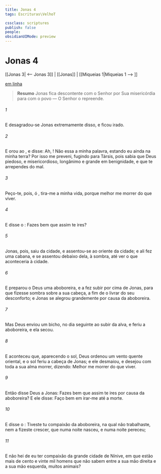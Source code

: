 ```yaml
---
title: Jonas 4
tags: Escrituras\VelhoT

cssclass: scriptures
publish: false
people:
obsidianUIMode: preview
---
```


# Jonas 4
[[Jonas 3| <-- Jonas 3]] | [[Jonas]] | [[Miqueias 1|Miqueias 1 --> ]]

[em linha](https://churchofjesuschrist.org/study/scriptures/ot/jonah/4?lang=por)

> __Resumo__
Jonas fica descontente com o Senhor por Sua misericórdia para com o povo — O Senhor o repreende.

###### 1 
E desagradou-se Jonas extremamente disso, e ficou irado.

###### 2 
E orou ao , e disse: Ah, ! Não  essa a minha palavra, estando eu ainda na minha terra? Por isso  me preveni, fugindo para Társis, pois sabia que  Deus piedoso, e misericordioso, longânimo e grande em benignidade, e que te arrependes do mal.

###### 3 
Peço-te, pois, ó , tira-me a minha vida, porque melhor me  morrer do que viver.

###### 4 
E disse o : Fazes bem que assim te ires?

###### 5 
Jonas, pois, saiu da cidade, e assentou-se ao oriente da cidade; e ali fez uma cabana, e se assentou debaixo dela, à sombra, até ver o que aconteceria à cidade.

###### 6 
E preparou o  Deus uma aboboreira, e a fez subir por cima de Jonas, para que fizesse sombra sobre a sua cabeça, a fim de o livrar do seu desconforto; e Jonas se alegrou grandemente por causa da aboboreira.

###### 7 
Mas Deus enviou um bicho, no dia seguinte ao subir da alva, e feriu a aboboreira, e ela secou.

###### 8 
E aconteceu que, aparecendo o sol, Deus ordenou um vento quente oriental, e o sol feriu a cabeça de Jonas; e ele desmaiou, e desejou com toda a sua alma morrer, dizendo: Melhor me  morrer do que viver.

###### 9 
Então disse Deus a Jonas: Fazes bem que assim te ires por causa da aboboreira? E ele disse: Faço bem em irar-me até a morte.

###### 10 
E disse o : Tiveste tu compaixão da aboboreira, na qual não trabalhaste, nem a fizeste crescer, que numa noite nasceu, e numa noite pereceu;

###### 11 
E não hei de eu ter compaixão da grande cidade de Nínive, em que estão mais de cento e vinte mil homens que não sabem  entre a sua mão direita e a sua mão esquerda,  muitos animais?

